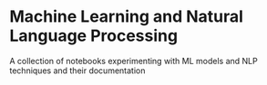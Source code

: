# Machine Learning and Natural Language Processing
A collection of notebooks experimenting with ML models and NLP techniques and their documentation
